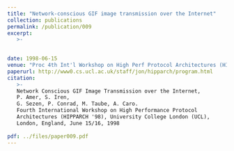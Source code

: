 ```yaml
---
title: "Network-conscious GIF image transmission over the Internet"
collection: publications
permalink: /publication/009
excerpt:
   >-   

   
date: 1998-06-15
venue: "Proc 4th Int'l Workshop on High Perf Protocol Architectures (HIPPARCH '98), London, 6/1998"
paperurl: http://www0.cs.ucl.ac.uk/staff/jon/hipparch/program.html
citation:
   >-
   Network Conscious GIF Image Transmission over the Internet,
   P. Amer, S. Iren,
   G. Sezen, P. Conrad, M. Taube, A. Caro.
   Fourth International Workshop on High Performance Protocol
   Architectures (HIPPARCH '98), University College London (UCL),
   London, England, June 15/16, 1998
   
pdf: ../files/paper009.pdf
---
```


